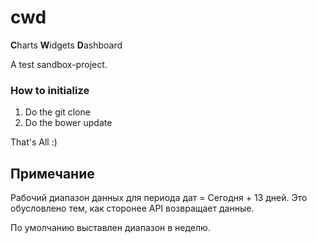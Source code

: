# cwd
**C**harts **W**idgets **D**ashboard

A test sandbox-project.

### How to initialize
1. Do the git clone
1. Do the bower update

That's All :) 

## Примечание
Рабочий диапазон данных для периода дат = Сегодня + 13 дней.
Это обусловлено тем, как сторонее API возвращает данные. 

По умолчанию выставлен диапазон в неделю. 

